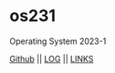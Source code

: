 # os231
Operating System 2023-1


[Github](https://github.com/msatrioh/os231) || [LOG](TXT/mylog.txt) || [LINKS](links.md)
